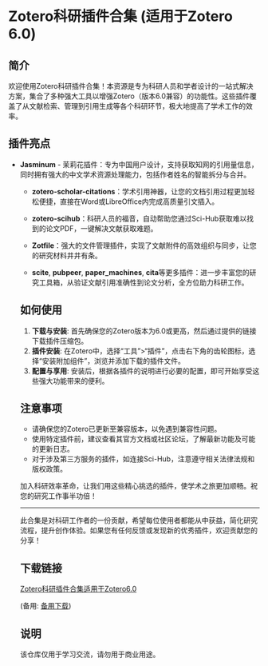 # Zotero科研插件合集 (适用于Zotero 6.0)

## 简介

欢迎使用Zotero科研插件合集！本资源是专为科研人员和学者设计的一站式解决方案，集合了多种强大工具以增强Zotero（版本6.0兼容）的功能性。这些插件覆盖了从文献检索、管理到引用生成等各个科研环节，极大地提高了学术工作的效率。

## 插件亮点

- **Jasminum** - 茉莉花插件：专为中国用户设计，支持获取知网的引用量信息，同时拥有强大的中文学术资源处理能力，包括作者姓名的智能拆分与合并。

  - **zotero-scholar-citations**：学术引用神器，让您的文档引用过程更加轻松便捷，直接在Word或LibreOffice内完成高质量引文插入。

  - **zotero-scihub**：科研人员的福音，自动帮助您通过Sci-Hub获取难以找到的论文PDF，一键解决文献获取难题。

  - **Zotfile**：强大的文件管理插件，实现了文献附件的高效组织与同步，让您的研究材料井井有条。

  - **scite**, **pubpeer**, **paper_machines**, **cita**等更多插件：进一步丰富您的研究工具箱，从验证文献引用准确性到论文分析，全方位助力科研工作。

  ## 如何使用

  1. **下载与安装**: 首先确保您的Zotero版本为6.0或更高，然后通过提供的链接下载插件压缩包。
  2. **插件安装**: 在Zotero中，选择“工具”>“插件”，点击右下角的齿轮图标，选择“安装附加组件”，浏览并添加下载的插件文件。
  3. **配置与享用**: 安装后，根据各插件的说明进行必要的配置，即可开始享受这些强大功能带来的便利。

  ## 注意事项

  - 请确保您的Zotero已更新至兼容版本，以免遇到兼容性问题。
  - 使用特定插件前，建议查看其官方文档或社区论坛，了解最新功能及可能的更新日志。
  - 对于涉及第三方服务的插件，如连接Sci-Hub，注意遵守相关法律法规和版权政策。

  加入科研效率革命，让我们用这些精心挑选的插件，使学术之旅更加顺畅。祝您的研究工作事半功倍！

  ---

  此合集是对科研工作者的一份贡献，希望每位使用者都能从中获益，简化研究流程，提升创作体验。如果您有任何反馈或发现新的优秀插件，欢迎贡献您的分享！

  ## 下载链接
  [Zotero科研插件合集适用于Zotero6.0](https://pan.quark.cn/s/5f32950afcfd) 

  (备用: [备用下载](https://pan.baidu.com/s/1HjlNVn00FMTvVeFL2cnIXg?pwd=1234))

  ## 说明

  该仓库仅用于学习交流，请勿用于商业用途。
